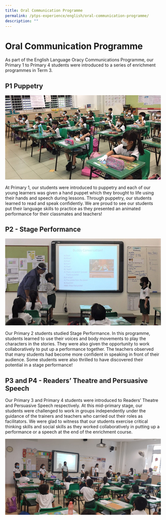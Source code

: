 ```yaml
---
title: Oral Communication Programme
permalink: /ptps-experience/english/oral-communication-programme/
description: ""
---
```

# Oral Communication Programme


As part of the English Language Oracy Communications Programme, our Primary 1 to Primary 4 students were introduced to a series of enrichment programmes in Term 3. 

## P1 Puppetry

![](/images/PTPS%20Experience/EL1.jpg)

At Primary 1, our students were introduced to puppetry and each of our young learners was given a hand puppet which they brought to life using their hands and speech during lessons. Through puppetry, our students learned to read and speak confidently. We are proud to see our students put their language skills to practice as they presented an animated performance for their classmates and teachers! 

  

## P2 - Stage Performance


![](/images/PTPS%20Experience/EL2.jpg)


Our Primary 2 students studied Stage Performance. In this programme, students learned to use their voices and body movements to play the characters in the stories. They were also given the opportunity to work collaboratively to put up a performance together. The teachers observed that many students had become more confident in speaking in front of their audience. Some students were also thrilled to have discovered their potential in a stage performance!  

## P3 and P4 - Readers’ Theatre and Persuasive Speech


Our Primary 3 and Primary 4 students were introduced to Readers’ Theatre and Persuasive Speech respectively. At this mid-primary stage, our students were challenged to work in groups independently under the guidance of the trainers and teachers who carried out their roles as facilitators. We were glad to witness that our students exercise critical thinking skills and social skills as they worked collaboratively in putting up a performance or a speech at the end of the enrichment course.

![](/images/PTPS%20Experience/readers%20theatre.jpeg)